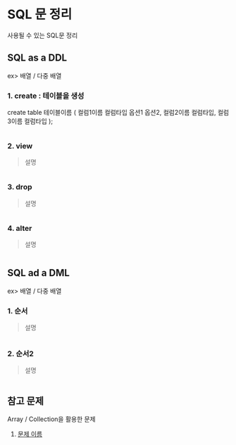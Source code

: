 # SQL 문 정리
사용될 수 있는 SQL문 정리

## SQL as a DDL
ex> 배열 / 다중 배열
### 1. __create__ : 테이블을 생성
create table 테이블이름 ( 컬럼1이름 컬럼타입 옵션1 옵션2, 컬럼2이름 컬럼타입, 컬럼3이름 컬럼타입 );
```java

```

### 2. __view__

> 설명

```java

```

### 3. __drop__

> 설명

```java

```

### 4. __alter__

> 설명

```java

```

## SQL ad a DML
ex> 배열 / 다중 배열
### 1. __순서__
> 설명

```java

```

### 2. __순서2__

> 설명

```java

```


## 참고 문제
Array / Collection을 활용한 문제
1. [문제 이름](링크)
